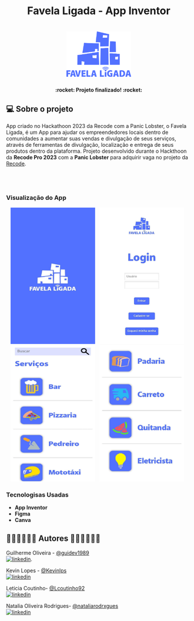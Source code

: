 <h1 align="center"> Favela Ligada - App Inventor </h1> 

<h1 align="center">
     <img alt="logoNova" title="LOGONOVA" src="https://github.com/nataliarodrxgues/favela-ligada-app/blob/main/img/logoB.png" width="35%">

</h1>

<h4 align="center">  :rocket: Projeto finalizado! :rocket: </h4>

## 💻 Sobre o projeto

App criado no Hackathoon 2023 da Recode com a Panic Lobster, o Favela Ligada, é um App para ajudar os empreendedores locais dentro de comunidades a aumentar suas vendas e divulgação de seus serviços, através de ferramentas de divulgação, localização e entrega de seus produtos dentro da plataforma. 
Projeto desenvolvido durante o Hackthoon da **Recode Pro 2023**  com a **Panic Lobster** para adquirir vaga no projeto da [Recode](https://recodepro.org.br).
<br><br><br><br>

### **Visualização do App**

<div align="center">
<img src="https://github.com/nataliarodrxgues/favela-ligada-app/blob/main/img/pagInicial" width="230" height="370">&nbsp;&nbsp;
<img src="https://github.com/nataliarodrxgues/favela-ligada-app/blob/main/img/login" width="230" height="370"> &nbsp;<br>
<img src="https://github.com/nataliarodrxgues/favela-ligada-app/blob/main/img/servicos" width="230" height="370"> &nbsp;
<img src="https://github.com/nataliarodrxgues/favela-ligada-app/blob/main/img/servicosCont" width="230" height="370">&nbsp;&nbsp;

</div>


### **Tecnologisas Usadas** 

-  **App Inventor**
-  **Figma**
-  **Canva**


## 👩🏽‍💻👩🏽‍💻 Autores 👨🏽‍💻👩🏽‍💻

Guilherme Oliveira - [@guidev1989](github.com/guidev1989)
<br>
[![linkedin](https://img.shields.io/badge/linkedin-0A66C2?style=for-the-badge&logo=linkedin&logoColor=white)](linkedin.com/in/guilherme-oliveira-041472280).

Kevin Lopes - [@Kevinlps](https://github.com/Kevinlps)
<br>
[![linkedin](https://img.shields.io/badge/linkedin-0A66C2?style=for-the-badge&logo=linkedin&logoColor=white)](https://www.linkedin.com/in/kevin-lopes-costa/)

Leticia Coutinho- [@Lcoutinho92](https://github.com/Lcoutinho92)
<br>
[![linkedin](https://img.shields.io/badge/linkedin-0A66C2?style=for-the-badge&logo=linkedin&logoColor=white)](https://www.linkedin.com/in/lecoutinhom92/)

Natalia Oliveira Rodrigues- [@nataliarodrxgues](https://www.github.com/nataliarodrxgues)
<br>
[![linkedin](https://img.shields.io/badge/linkedin-0A66C2?style=for-the-badge&logo=linkedin&logoColor=white)](https://www.linkedin.com/in/nataliarodrxgues)
